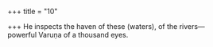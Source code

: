 +++
title = "10"

+++
He inspects the haven of these (waters), of the rivers—  
powerful Varuṇa of a thousand eyes.  